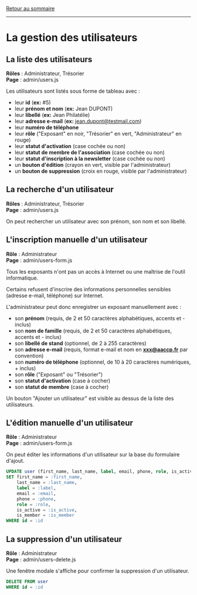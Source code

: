 [Retour au sommaire](README.md)

***

# La gestion des utilisateurs

## La liste des utilisateurs

**Rôles** : Administrateur, Trésorier<br />
**Page** : admin/users.js

Les utilisateurs sont listés sous forme de tableau avec :

- leur **id** (**ex:** #5)
- leur **prénom et nom** (**ex:** Jean DUPONT)
- leur **libellé** (**ex:** Jean Philatélie)
- leur **adresse e-mail** (**ex:** jean.dupont@testmail.com)
- leur **numéro de téléphone**
- leur **rôle** ("Exposant" en noir, "Trésorier" en vert, "Administrateur" en rouge)
- leur **statut d'activation** (case cochée ou non)
- leur **statut de membre de l'association** (case cochée ou non)
- leur **statut d'inscription à la newsletter** (case cochée ou non)
- un **bouton d'édition** (crayon en vert, visible par l'administrateur)
- un **bouton de suppression** (croix en rouge, visible par l'administrateur)

## La recherche d'un utilisateur

**Rôles** : Administrateur, Trésorier<br />
**Page** : admin/users.js

On peut rechercher un utilisateur avec son prénom, son nom et son libellé.

## L'inscription manuelle d'un utilisateur

**Rôle** : Administrateur<br />
**Page** : admin/users-form.js

Tous les exposants n'ont pas un accès à Internet ou une maîtrise de l'outil informatique.

Certains refusent d'inscrire des informations personnelles sensibles (adresse e-mail, téléphone) sur Internet.

L'administrateur peut donc enregistrer un exposant manuellement avec :

- son **prénom** (requis, de 2 et 50 caractères alphabétiques, accents et - inclus)
- son **nom de famille** (requis, de 2 et 50 caractères alphabétiques, accents et - inclus)
- son **libellé de stand** (optionnel, de 2 à 255 caractères)
- son **adresse e-mail** (requis, format e-mail et nom en **xxx@aaccp.fr** par convention)
- son **numéro de téléphone** (optionnel, de 10 à 20 caractères numériques, + inclus)
- son **rôle** ("Exposant" ou "Trésorier")
- son **statut d'activation** (case à cocher)
- son **statut de membre** (case à cocher)

Un bouton "Ajouter un utilisateur" est visible au dessus de la liste des utilisateurs.

## L'édition manuelle d'un utilisateur

**Rôle** : Administrateur<br />
**Page** : admin/users-form.js

On peut éditer les informations d'un utilisateur sur la base du formulaire d'ajout.

```sql
UPDATE user (first_name, last_name, label, email, phone, role, is_active, is_member)
SET first_name = :first_name, 
    last_name = :last_name,
    label = :label,
    email = :email,
    phone = :phone,
    role = :role,
    is_active = :is_active,
    is_member = :is_member
WHERE id = :id
```

## La suppression d'un utilisateur

**Rôle** : Administrateur<br />
**Page** : admin/users-delete.js

Une fenêtre modale s'affiche pour confirmer la suppression d'un utilisateur.

```sql
DELETE FROM user
WHERE id = :id
```